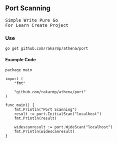 ## Port Scanning

<samp>Simple Write Pure Go</samp></br>
<samp>For Learn Create Project</samp>

### Use

```
go get github.com/rakarmp/athena/port
```

#### Example Code

```
package main

import (
	"fmt"

	"github.com/rakarmp/athena/port"
)

func main() {
	fmt.Println("Port Scanning")
	result := port.InitialScan("localhost")
	fmt.Println(result)

	widescanresult := port.WideScan("localhost")
	fmt.Println(widescanresult)
}
```
